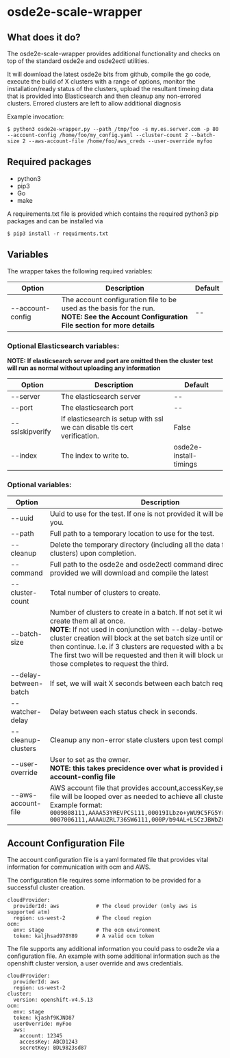 # osde2e-scale-wrapper

## What does it do?

The osde2e-scale-wrapper provides additional functionality and checks on top of the standard
osde2e and osde2ectl utilities. 

It will download the latest osde2e bits from github, compile the go code, execute the build
of X clusters with a range of options, monitor the installation/ready status of the clusters,
upload the resultant timeing data that is provided into Elasticsearch and then cleanup any
non-errored clusters. Errored clusters are left to allow additional diagnosis

Example invocation:

```
$ python3 osde2e-wrapper.py --path /tmp/foo -s my.es.server.com -p 80 --account-config /home/foo/my_config.yaml --cluster-count 2 --batch-size 2 --aws-account-file /home/foo/aws_creds --user-override myfoo
```

## Required packages

- python3
- pip3
- Go
- make

A requirements.txt file is provided which contains the required python3 pip packages and can be installed via

```
$ pip3 install -r requirments.txt
```

## Variables

The wrapper takes the following required variables:

| Option | Description | Default |
|--------|-------------|---------|
| --account-config | The account configuration file to be used as the basis for the run.<br>**NOTE: See the Account Configuration File section for more details** | -- |


### Optional Elasticsearch variables:

**NOTE: If elasticsearch server and port are omitted then the cluster test will run as normal
without uploading any information**

| Option | Description | Default |
|--------|-------------|---------|
| --server | The elasticsearch server| -- |
| --port | The elasticsearch port | -- |
| --sslskipverify | If elasticsearch is setup with ssl we can disable tls cert verification. | False |
| --index | The index to write to. | osde2e-install-timings |

### Optional variables:

| Option | Description | Default |
|--------|-------------|---------|
| --uuid | Uuid to use for the test. If one is not provided it will be generated for you. | -- |
| --path | Full path to a temporary location to use for the test. | /tmp/[uuid] |
| --cleanup | Delete the temporary directory (including all the data from the clusters) upon completion. | False |
| --command | Full path to the osde2e and osde2ectl command directory. If not provided we will download and compile the latest | -- |
| --cluster-count | Total number of clusters to create. | 1 |
| --batch-size | Number of clusters to create in a batch. If not set it will try and create them all at once. <br>**NOTE**: If not used in conjunction with --delay-between-batch the cluster creation will block at the set batch size until one completes then continue. I.e. if 3 clusters are requested with a batch size of 2. The first two will be requested and then it will block until one of those completes to request the third. | -- |
| --delay-between-batch | If set, we will wait X seconds between each batch request | -- |
| --watcher-delay | Delay between each status check in seconds. | 60 |
| --cleanup-clusters | Cleanup any non-error state clusters upon test completion. | True |
| --user-override | User to set as the owner. <br>**NOTE: this takes precidence over what is provided in the account-config file** | -- |
| --aws-account-file | AWS account file that provides account,accessKey,secretKey. This file will be looped over as needed to achieve all clusters requested. Example format: <br> ```0009808111,AAAA53YREVPCS111,00019ILbzo+yWU9C5FG5YrnoZC5eBg2111```<br>```0007006111,AAAAUZRL736SW6111,000P/b94AL+LSCzJBWbZCYRuYArF9Zr111``` | -- |

## Account Configuration File

The account configuration file is a yaml formated file that provides vital information for communication with
ocm and AWS.

The configuration file requires some information to be provided for a successful cluster creation.

```
cloudProvider:
  providerId: aws            # The cloud provider (only aws is supported atm)
  region: us-west-2          # The cloud region
ocm:
  env: stage                 # The ocm environment
  token: kaljhsad978Y89      # A valid ocm token
```

The file supports any additional information you could pass to osde2e via a configuration file. An example
with some additional information such as the openshift cluster version, a user override and aws credentials.

```
cloudProvider:
  providerId: aws
  region: us-west-2
cluster:
  version: openshift-v4.5.13
ocm:
  env: stage
  token: kjashf9KJND87
  userOverride: myFoo
  aws:
    account: 12345
    accessKey: ABCD1243
    secretKey: BDL9823sd87

```
